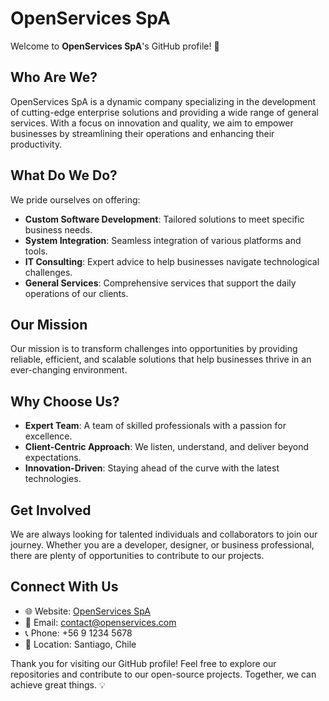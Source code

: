 # OpenServices SpA

Welcome to **OpenServices SpA**'s GitHub profile! 🚀

## Who Are We?
OpenServices SpA is a dynamic company specializing in the development of cutting-edge enterprise solutions and providing a wide range of general services. With a focus on innovation and quality, we aim to empower businesses by streamlining their operations and enhancing their productivity.

## What Do We Do?
We pride ourselves on offering:

- **Custom Software Development**: Tailored solutions to meet specific business needs.
- **System Integration**: Seamless integration of various platforms and tools.
- **IT Consulting**: Expert advice to help businesses navigate technological challenges.
- **General Services**: Comprehensive services that support the daily operations of our clients.

## Our Mission
Our mission is to transform challenges into opportunities by providing reliable, efficient, and scalable solutions that help businesses thrive in an ever-changing environment.

## Why Choose Us?
- **Expert Team**: A team of skilled professionals with a passion for excellence.
- **Client-Centric Approach**: We listen, understand, and deliver beyond expectations.
- **Innovation-Driven**: Staying ahead of the curve with the latest technologies.

## Get Involved
We are always looking for talented individuals and collaborators to join our journey. Whether you are a developer, designer, or business professional, there are plenty of opportunities to contribute to our projects.

## Connect With Us
- 🌐 Website: [OpenServices SpA](https://www.openservices.com)
- 📧 Email: contact@openservices.com
- 📞 Phone: +56 9 1234 5678
- 📍 Location: Santiago, Chile

Thank you for visiting our GitHub profile! Feel free to explore our repositories and contribute to our open-source projects. Together, we can achieve great things. 💡

